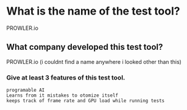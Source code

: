 # What is the name of the test tool?

PROWLER.io

## What company developed this test tool?

PROWLER.io (i couldnt find a name anywhere i looked other than this)

### Give at least 3 features of this test tool.

    programable AI
    Learns from it mistakes to otomize itself
    keeps track of frame rate and GPU load while running tests
